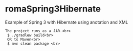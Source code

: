 romaSpring3Hibernate
===========================

Example of Spring 3 with Hibernate using anotation and XML




    The project runs as a JAR.<br>
     $ ./gradlew build<br>
     OR to Maven<br>
     $ mvn clean package <br>
